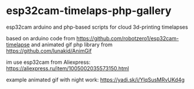 # esp32cam-timelaps-php-gallery
esp32cam arduino and php-based scripts for cloud 3d-printing timelapses

based on arduino code from https://github.com/robotzero1/esp32cam-timelapse and animated gif php library from https://github.com/lunakid/AnimGif

im use esp32cam from Aliexpress: https://aliexpress.ru/item/1005002035573150.html

example animated gif with night work: https://yadi.sk/i/YlqSusMRvUKd4g
